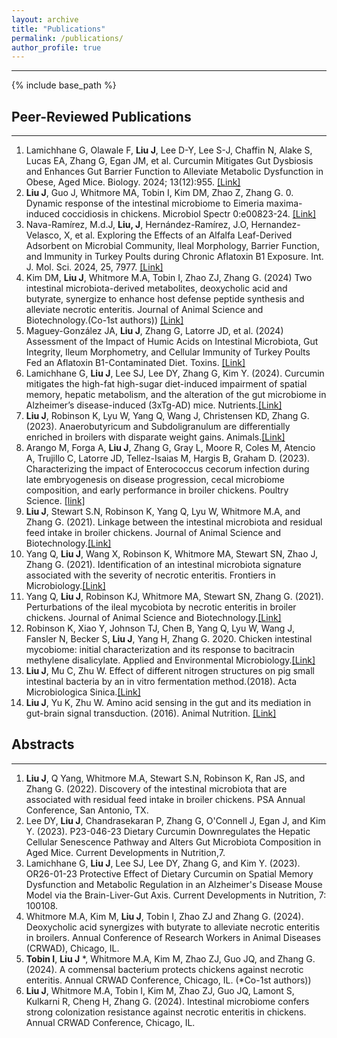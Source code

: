 ```yaml
---
layout: archive
title: "Publications"
permalink: /publications/
author_profile: true
---
```

***
{% include base_path %}

## Peer-Reviewed Publications
***
1. Lamichhane G, Olawale F, **Liu J**, Lee D-Y, Lee S-J, Chaffin N, Alake S, Lucas EA, Zhang G, Egan JM, et al. Curcumin Mitigates Gut Dysbiosis and Enhances Gut Barrier Function to Alleviate Metabolic Dysfunction in Obese, Aged Mice. Biology. 2024; 13(12):955. [[Link]](https://doi.org/10.3390/biology13120955)
2.  **Liu J**, Guo J, Whitmore MA, Tobin I, Kim DM, Zhao Z, Zhang G. 0. Dynamic response of the intestinal microbiome to Eimeria maxima-induced coccidiosis in chickens. Microbiol Spectr 0:e00823-24. [[Link]](https://doi.org/10.1128/spectrum.00823-24)
3. Nava-Ramírez, M.d.J, **Liu, J**, Hernández-Ramírez, J.O, Hernandez-Velasco, X, et al. Exploring the Effects of an Alfalfa Leaf-Derived Adsorbent on Microbial Community, Ileal Morphology, Barrier Function, and Immunity in Turkey Poults during Chronic Aflatoxin B1 Exposure. Int. J. Mol. Sci. 2024, 25, 7977. [[Link]](https://doi.org/10.3390/ijms25147977)
4. Kim DM, **Liu J**, Whitmore M.A, Tobin I, Zhao ZJ, Zhang G. (2024) Two intestinal microbiota-derived metabolites, deoxycholic acid and butyrate, synergize to enhance host defense peptide synthesis and alleviate necrotic enteritis. Journal of Animal Science and Biotechnology.(Co-1st authors)) [[Link]](https://link.springer.com/article/10.1186/s40104-024-00995-9)
5. Maguey-González JA, **Liu J**, Zhang G, Latorre JD, et al. (2024) Assessment of the Impact of Humic Acids on Intestinal Microbiota, Gut Integrity, Ileum Morphometry, and Cellular Immunity of Turkey Poults Fed an Aflatoxin B1-Contaminated Diet. Toxins. [[Link]](https://www.mdpi.com/2072-6651/16/3/122)
6. Lamichhane G, **Liu J**, Lee SJ, Lee DY, Zhang G, Kim Y. (2024). Curcumin mitigates the high-fat high-sugar diet-induced impairment of spatial memory, hepatic metabolism, and the alteration of the gut microbiome in Alzheimer’s disease-induced (3xTg-AD) mice. Nutrients.[[Link]](https://www.mdpi.com/2072-6643/16/2/240)
7. **Liu J**, Robinson K, Lyu W, Yang Q, Wang J, Christensen KD, Zhang G. (2023). Anaerobutyricum and Subdoligranulum are differentially enriched in broilers with disparate weight gains. Animals.[[Link]](https://www.mdpi.com/2076-2615/13/11/1834)
8. Arango M, Forga A, **Liu J**, Zhang G, Gray L, Moore R, Coles M, Atencio A, Trujillo C, Latorre JD, Tellez-Isaias M, Hargis B, Graham D. (2023). Characterizing the impact of Enterococcus cecorum infection during late embryogenesis on disease progression, cecal microbiome composition, and early performance in broiler chickens. Poultry Science. [[link]](https://www.sciencedirect.com/science/article/pii/S0032579123005783)
9. **Liu J**, Stewart S.N, Robinson K, Yang Q, Lyu W, Whitmore M.A, and Zhang G. (2021). Linkage between the intestinal microbiota and residual feed intake in broiler chickens. Journal of Animal Science and Biotechnology.[[Link]](https://jasbsci.biomedcentral.com/articles/10.1186/s40104-020-00542-2)
10. Yang Q, **Liu J**, Wang X, Robinson K, Whitmore MA, Stewart SN, Zhao J, Zhang G. (2021). Identification of an intestinal microbiota signature associated with the severity of necrotic enteritis. Frontiers in Microbiology.[[Link]](https://www.frontiersin.org/journals/microbiology/articles/10.3389/fmicb.2021.703693/full)
11. Yang Q, **Liu J**, Robinson KJ, Whitmore MA, Stewart SN, Zhang G. (2021). Perturbations of the ileal mycobiota by necrotic enteritis in broiler chickens. Journal of Animal Science and Biotechnology.[[Link]](https://jasbsci.biomedcentral.com/articles/10.1186/s40104-021-00628-5)
12. Robinson K, Xiao Y, Johnson TJ, Chen B, Yang Q, Lyu W, Wang J, Fansler N, Becker S, **Liu J**, Yang H, Zhang G. 2020. Chicken intestinal mycobiome: initial characterization and its response to bacitracin methylene disalicylate. Applied and Environmental Microbiology.[[Link]](https://journals.asm.org/doi/full/10.1128/aem.00304-20)
13.	**Liu J**, Mu C, Zhu W. Effect of different nitrogen structures on pig small intestinal bacteria by an in vitro fermentation method.(2018). Acta Microbiologica Sinica.[[Link]](https://actamicro.ijournals.cn/actamicrocn/article/abstract/20180107?st=alljournals)
14.	**Liu J**, Yu K, Zhu W. Amino acid sensing in the gut and its mediation in gut-brain signal transduction. (2016). Animal Nutrition. [[Link]](https://www.sciencedirect.com/science/article/pii/S2405654516300257)

## Abstracts
***
1.	**Liu J**, Q Yang, Whitmore M.A, Stewart S.N, Robinson K, Ran JS, and Zhang G. (2022). Discovery of the intestinal microbiota that are associated with residual feed intake in broiler chickens. PSA Annual Conference, San Antonio, TX. 
2.	Lee DY, **Liu J**, Chandrasekaran P, Zhang G, O'Connell J, Egan J, and Kim Y. (2023). P23-046-23 Dietary Curcumin Downregulates the Hepatic Cellular Senescence Pathway and Alters Gut Microbiota Composition in Aged Mice. Current Developments in Nutrition,7.
3.	Lamichhane G, **Liu J**, Lee SJ, Lee DY, Zhang G, and Kim Y. (2023). OR26-01-23 Protective Effect of Dietary Curcumin on Spatial Memory Dysfunction and Metabolic Regulation in an Alzheimer's Disease Mouse Model via the Brain-Liver-Gut Axis. Current Developments in Nutrition, 7: 100108.
4.	Whitmore M.A, Kim M, **Liu J**, Tobin I, Zhao ZJ and Zhang G. (2024). Deoxycholic acid synergizes with butyrate to alleviate necrotic enteritis in broilers. Annual Conference of Research Workers in Animal Diseases (CRWAD), Chicago, IL.
5.	**Tobin I**, **Liu J** *, Whitmore M.A, Kim M, Zhao ZJ, Guo JQ, and Zhang G. (2024). A commensal bacterium protects chickens against necrotic enteritis. Annual CRWAD Conference, Chicago, IL. (*Co-1st authors))
6.	**Liu J**, Whitmore M.A, Tobin I, Kim M, Zhao ZJ, Guo JQ, Lamont S, Kulkarni R, Cheng H, Zhang G. (2024). Intestinal microbiome confers strong colonization resistance against necrotic enteritis in chickens. Annual CRWAD Conference, Chicago, IL.




